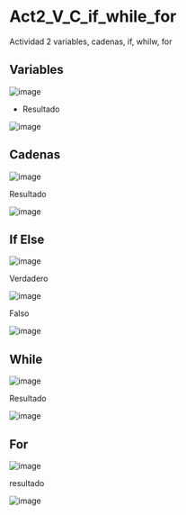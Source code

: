 # Act2_V_C_if_while_for
Actividad 2 variables, cadenas, if, whilw, for

## Variables
![image](https://github.com/user-attachments/assets/3c68c78d-186b-46ea-aa73-b4dee68ea51e)

- Resultado

 ![image](https://github.com/user-attachments/assets/605d3e90-1816-43b2-af62-2d7a5274fc60)

## Cadenas

![image](https://github.com/user-attachments/assets/209b985c-e4d8-47d3-855c-775734e0c24f)

Resultado

![image](https://github.com/user-attachments/assets/3e930d5f-5833-4f9b-b8e4-8a5435768f83)

## If Else

![image](https://github.com/user-attachments/assets/ab315977-cc05-407f-8ae3-c8a5ebc4dc17)

Verdadero

![image](https://github.com/user-attachments/assets/7822ee1b-bd11-4658-912f-a9b91412bebe)

Falso

![image](https://github.com/user-attachments/assets/fcf22180-e583-41bd-a361-4bcf13ba165a)

## While

![image](https://github.com/user-attachments/assets/ed51daae-d5ec-482a-a2e9-e2381c89160d)

Resultado

![image](https://github.com/user-attachments/assets/6263f12a-13f8-4547-a21e-58c601c72cea)


## For

![image](https://github.com/user-attachments/assets/8ed8d10d-3c44-4d55-9c1f-1b4db1593076)

resultado

![image](https://github.com/user-attachments/assets/11e891e6-a2b1-461b-becf-148485a53ee5)










